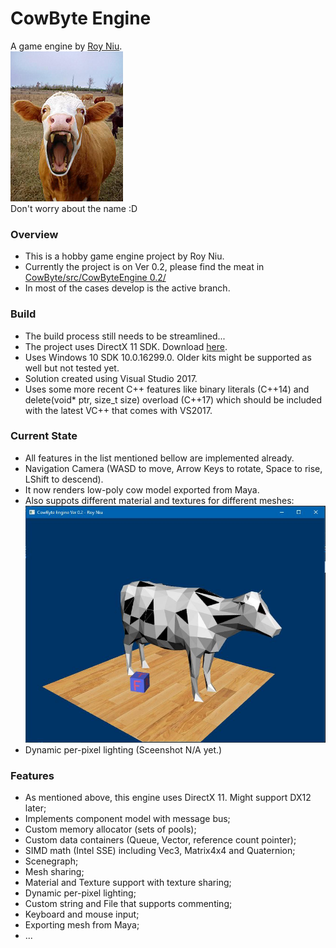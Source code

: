 # CowByte Engine
A game engine by [Roy Niu](mailto:yanqi.roy.niu@gmail.com).  
![Cow Bite](https://github.com/yanqiniu/CowByte/blob/master/assets/other/cover.jpg)  
Don't worry about the name :D


### Overview
- This is a hobby game engine project by Roy Niu.
- Currently the project is on Ver 0.2, please find the meat in [CowByte/src/CowByteEngine 0.2/](https://github.com/yanqiniu/CowByte/tree/develop/src/CowByteEngine%200.2) 
- In most of the cases develop is the active branch.


### Build
 - The build process still needs to be streamlined...
 - The project uses DirectX 11 SDK. Download [here](https://www.microsoft.com/en-us/download/details.aspx?id=6812).
 - Uses Windows 10 SDK 10.0.16299.0. Older kits might be supported as well but not tested yet.
 - Solution created using Visual Studio 2017.
 - Uses some more recent C++ features like binary literals (C++14) and delete(void* ptr, size_t size) overload (C++17) which should be included with the latest VC++ that comes with VS2017.

### Current State
 - All features in the list mentioned bellow are implemented already.
 - Navigation Camera (WASD to move, Arrow Keys to rotate, Space to rise, LShift to descend).
 - It now renders low-poly cow model exported from Maya.
 - Also suppots different material and textures for different meshes:
![Screenshot](https://github.com/yanqiniu/CowByte/blob/master/assets/other/screenshot_3_26_2018.jpg)
 - Dynamic per-pixel lighting (Sceenshot N/A yet.)

### Features
 - As mentioned above, this engine uses DirectX 11. Might support DX12 later;
 - Implements component model with message bus;
 - Custom memory allocator (sets of pools);
 - Custom data containers (Queue, Vector, reference count pointer);
 - SIMD math (Intel SSE) including Vec3, Matrix4x4 and Quaternion;
 - Scenegraph;
 - Mesh sharing;
 - Material and Texture support with texture sharing;
 - Dynamic per-pixel lighting;
 - Custom string and File that supports commenting;
 - Keyboard and mouse input;
 - Exporting mesh from Maya;
 - ...
